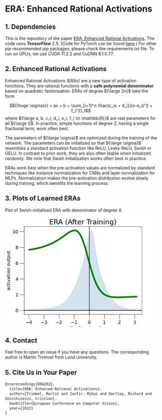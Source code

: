 # ERA: Enhanced Rational Activations

## 1. Dependencies
This is the repository of the paper [ERA: Enhanced Rational Activations](https://www.ecva.net/papers/eccv_2022/papers_ECCV/papers/136800705.pdf).
The code uses ***TensorFlow*** 2.5. (Code for PyTorch can be found [here](https://github.com/martrim/ERA-pytorch).) For other pip recommended pip packages, please check the requirements.txt file. To run on GPUs, we use CUDA 11.2.2 and CuDNN 8.1.0.77.

## 2. Enhanced Rational Activations

Enhanced Rational Activations (ERAs) are a new type of activation functions. They are rational functions with a **safe polynomial denominator** based on quadratic factorisation. ERAs of degree ${\large 2n}$ take the form

$${\huge \sigma(x) = ax + b + \sum_{i=1}^n \frac{c_ix + d_i}{(x-e_i)^2 + f_i^2},}$$
where ${\large a, b, c_i, d_i, e_i, f_i \in \mathbb{R}}$ are real parameters for all ${\large i}$. In practice, simple functions of degree 2, having a single fractional term, work often best.

The parameters of ${\large \sigma}$ are optimized during the training of the network. The parameters can be initialized so that ${\large \sigma}$ resembles a standard activation function like ReLU, Leaky ReLU, Swish or GELU. In contrast to prior work, they are also often stable when initialized randomly. We note that Swish initialization works often best in practice.

ERAs work best when the pre-activation values are normalized by standard techniques like instance normalization for CNNs and layer normalization for MLPs. Normalization makes the pre-activation distribution evolve slowly during training, which benefits the learning process.

## 3. Plots of Learned ERAs
Plot of Swish-initialised ERA with denominator of degree 4:
![rational_approx](./Learned_ERAs/1701_new/after_rational0_y_act.png)

## 4. Contact
Feel free to open an issue if you have any questions. The corresponding author is Martin Trimmel from Lund University.

## 5. Cite Us in Your Paper
```
@inproceedings{ERA2022,
  title={ERA: Enhanced Rational Activations},
  author={Trimmel, Martin and Zanfir, Mihai and Hartley, Richard and Sminchisescu, Cristian},
  booktitle={European Conference on Computer Vision},
  year={2022}
}
```
